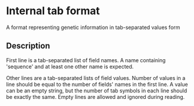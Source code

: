 # Internal tab format
A format representing genetic information in tab-separated values form

## Description
First line is a tab-separated list of field names. A name containing 'sequence' and at least one other name is expected.

Other lines are a tab-separated lists of field values.
Number of values in a line should be equal to the number of fields' names in the first line.
A value can be an empty string, but the number of tab symbols in each line should be exactly the same.
Empty lines are allowed and ignored during reading.
